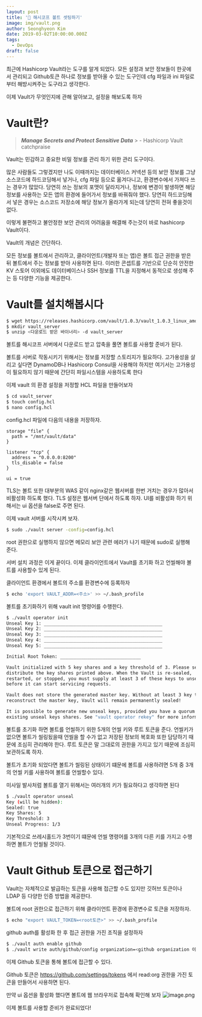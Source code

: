 ```yaml
---
layout: post
title: '🔑 해시코프 볼트 셋팅하기'
image: img/vault.png
author: Seonghyeon Kim
date: 2019-03-02T10:00:00.000Z
tags:
  - DevOps
draft: false
---
```


최근에 Hashicorp Vault라는 도구를 알게 되었다.
모든 설정과 보안 정보들이 한곳에서 관리되고 Github토큰 하나로 정보를 받아올 수 있는 도구인데
cfg 파일과 ini 파일로부터 해방시켜주는 도구라고 생각한다.

이제 Vault가 무엇인지에 관해 알아보고, 설정을 해보도록 하자

# Vault란?

> **_Manage Secrets and Protect Sensitive Data_** > \- Hashicorp Vault catchpraise

Vault는 민감하고 중요한 비밀 정보를 관리 하기 위한 관리 도구이다.

많은 사람들도 그렇겠지만 나도 이때까지는 데이터베이스 커넥션 등의 보안 정보를 그냥 소스코드에 하드코딩해서 넣거나, cfg 파일 등으로 옮겨다니고, 환경변수에서 가져다 쓰는 경우가 많았다. 당연히 쓰는 정보의 포맷이 달라지거나, 정보에 변경이 발생하면 해당 정보를 사용하는 모든 앱의 환경에 들어가서 정보를 바꿔줘야 했다. 당연히 하드코딩해서 넣은 경우는 소스코드 저장소에 해당 정보가 올라가게 되는데 당연히 전혀 좋을것이 없다.

이렇게 불편하고 불안정한 보안 관리의 어려움을 해결해 주는것이 바로 hashicorp Vault이다.

Vault의 개념은 간단하다.

모든 정보를 볼트에서 관리하고, 클라이언트(개발자 또는 앱)은 볼트 접근 권한을 받은 뒤 볼트에서 주는 정보를 받아 사용하면 된다.
이러한 콘셉트를 기반으로 단순히 안전한 KV 스토어 이외에도 데이터베이스나 SSH 정보를 TTL을 지정해서 동적으로 생성해 주는 등 다양한 기능을 제공한다.

# Vault를 설치해봅시다

```bash
$ wget https://releases.hashicorp.com/vault/1.0.3/vault_1.0.3_linux_amd64.zip(또는 최신 다운로드 주소)
$ mkdir vault_server
$ unzip <다운로드 받은 바이너리> -d vault_server
```

볼트를 해시코프 서버에서 다운로드 받고 압축을 풀면 볼트를 사용할 준비가 된다.

볼트를 서버로 작동시키기 위해서는 정보를 저장할 스토리지가 필요하다. 고가용성을 살리고 싶다면 DynamoDB나 Hashicorp Consul을 사용해야 하지만 여기서는 고가용성이 필요하지 않기 때문에 간단히 파일시스템을 사용하도록 한다

이제 vault 의 환경 설정을 저정할 HCL 파일을 만들어보자

```bash
$ cd vault_server
$ touch config.hcl
$ nano config.hcl
```

config.hcl 파일에 다음의 내용을 저장하자.

```hcl
storage "file" {
  path = "/mnt/vault/data"
}

listener "tcp" {
  address = "0.0.0.0:8200"
  tls_disable = false
}

ui = true
```

TLS는 볼트 또한 대부분의 WAS 같이 nginx같은 웹서버를 한번 거치는 경우가 많아서 비활성화 하도록 했다. TLS 설정은 웹서버 단에서 하도록 하자.
UI를 비활성화 하기 위해서는 ui 옵션을 false로 주면 된다.

이제 vault 서버를 시작시켜 보자.

```bash
$ sudo ./vault server -config=config.hcl
```

root 권한으로 실행하지 않으면 메모리 보안 관련 에러가 나기 때문에 sudo로 실행해 준다.

서버 설치 과정은 이게 끝이다. 이제 클라이언트에서 Vault를 초기화 하고 언씰해야 볼트를 사용할수 있게 된다.

클라이언트 환경에서 볼트의 주소를 환경변수에 등록하자

```bash
$ echo 'export VAULT_ADDR=<주소>' >> ~/.bash_profile
```

볼트를 초기화하기 위해 vault init 명령어를 수행한다.

```bash
$ ./vault operator init
Unseal Key 1: ____________________________________________
Unseal Key 2: ____________________________________________
Unseal Key 3: ____________________________________________
Unseal Key 4: ____________________________________________
Unseal Key 5: ____________________________________________

Initial Root Token: ______________________________

Vault initialized with 5 key shares and a key threshold of 3. Please securely
distribute the key shares printed above. When the Vault is re-sealed,
restarted, or stopped, you must supply at least 3 of these keys to unseal it
before it can start servicing requests.

Vault does not store the generated master key. Without at least 3 key to
reconstruct the master key, Vault will remain permanently sealed!

It is possible to generate new unseal keys, provided you have a quorum of
existing unseal keys shares. See "vault operator rekey" for more information.
```

볼트를 초기화 하면 볼트를 언씰하기 위한 5개의 언씰 키와 루트 토큰을 준다.
언씰키가 없으면 볼트가 씰링됬을때 언씰을 할 수가 없고 저장된 정보의 복호화 또한 담당하기 때문에 조심히 관리해야 한다. 루트 토큰은 말 그대로의 권한을 가지고 있기 때문에 조심히 보관하도록 하자.

볼트가 초기화 되었다면 볼트가 씰링된 상태이기 떄문에 볼트를 사용하려면 5개 중 3개의 언씰 키를 사용하여 볼트를 언씰할수 있다.

미사일 발사처럼 볼트를 열기 위해서는 여러개의 키가 필요하다고 생각하면 된다

```bash
$ ./vault operator unseal
Key (will be hidden):
Sealed: true
Key Shares: 5
Key Threshold: 3
Unseal Progress: 1/3
```

기본적으로 쓰레시홀드가 3번이기 떄문에 언씰 명령어를 3개의 다른 키를 가지고 수행하면 볼트가 언씰될 것이다.

# Vault Github 토큰으로 접근하기

Vault는 자체적으로 발급하는 토큰을 사용해 접근할 수도 있지만 깃허브 토큰이나 LDAP 등 다양한 인증 방법을 제공한다.

볼트에 root 권한으로 접근하기 위해 클라이언트 환경에 환경변수로 토큰을 저장하자.

```bash
$ echo "export VAULT_TOKEN=<root토큰>" >> ~/.bash_profile
```

github auth를 활성화 한 후 접근 권한을 가진 조직을 설정하자

```bash
$ ./vault auth enable github
$ ./vault write auth/github/config organization=<github organization 이름>
```

이제 Github 토큰을 통해 볼트에 접근할 수 있다.

Github 토큰은 https://github.com/settings/tokens 에서 read:org 권한을 가진 토큰을 만들어서 사용하면 된다.

만약 ui 옵션을 활성화 했다면 볼트에 웹 브라우저로 접속해 확인해 보자
![image.png](https://images.velog.io/post-images/novemberoscar/450eaf20-3cdd-11e9-ad7e-19e7a9c6b541/image.png)

이제 볼트를 사용할 준비가 완료되었다!

